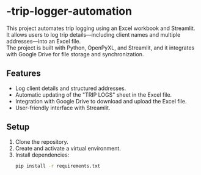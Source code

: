 # -trip-logger-automation

This project automates trip logging using an Excel workbook and Streamlit.  
It allows users to log trip details—including client names and multiple addresses—into an Excel file.  
The project is built with Python, OpenPyXL, and Streamlit, and it integrates with Google Drive for file storage and synchronization.

## Features

- Log client details and structured addresses.
- Automatic updating of the "TRIP LOGS" sheet in the Excel file.
- Integration with Google Drive to download and upload the Excel file.
- User-friendly interface with Streamlit.

## Setup

1. Clone the repository.
2. Create and activate a virtual environment.
3. Install dependencies:
   ```sh
   pip install -r requirements.txt
